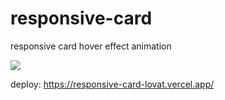 # responsive-card
responsive card hover effect animation

<img src="fondo.gif">

deploy: https://responsive-card-lovat.vercel.app/